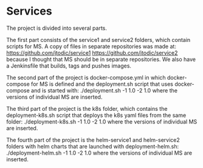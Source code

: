 # Services
The project is divided into several parts.

The first part consists of the service1 and service2 folders, which contain scripts for MS. A copy of files in separate repositories was made at:
https://github.com/jtodic/service1
https://github.com/jtodic/service2
because I thought that MS should be in separate repositories. We also have a Jenkinsfile that builds, tags and pushes images.

The second part of the project is docker-compose.yml in which docker-compose for MS is defined and the deployment.sh script that uses docker-compose and is started with:
./deployment.sh -1 1.0 -2 1.0 where the versions of individual MS are inserted.

The third part of the project is the k8s folder, which contains the deployment-k8s.sh script that deploys the k8s yaml files from the same folder:
./deployment-k8s.sh -1 1.0 -2 1.0 where the versions of individual MS are inserted.

The fourth part of the project is the helm-service1 and helm-service2 folders with helm charts that are launched with deployment-helm.sh:
./deployment-helm.sh -1 1.0 -2 1.0 where the versions of individual MS are inserted.
